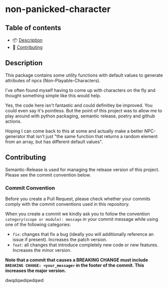 # non-panicked-character

## Table of contents

- 📦 [Description](#description)
- 🚀 [Contributing](#contributing)

## Description
This package contains some utility functions with default values
to generate attributes of npcs (Non-Playable-Characters).

I've often found myself having to come up with characters on the
fly and thought something simple like this would help.

Yes, the code here isn't fantastic and could definitley be
improved. You could even say it's pointless. But the point of this
project was to allow me to play around with python packaging,
semantic release, poetry and github actions.

Hoping I can come back to this at some and actually make a better
NPC-generator that isn't just "the same function that returns a
random element from an array, but has different default values".

## Contributing

Semantic-Release is used for managing the release version of this project. Please see the commit convention below.

### Commit Convention

Before you create a Pull Request, please check whether your commits comply with
the commit conventions used in this repository.

When you create a commit we kindly ask you to follow the convention `category(scope or module): message`
in your commit message while using one of the following categories:

- `fix`: changes that fix a bug (ideally you will additionally reference an issue if present). Increases the patch version.
- `feat`: all changes that introduce completely new code or new features. Increases the minor version.

**Note that a commit that causes a BREAKING CHANGE must include `BREAKING CHANGE: <your_message>` in the footer of the commit. This increases the major version.**


dwqdqwdqwdqwd
